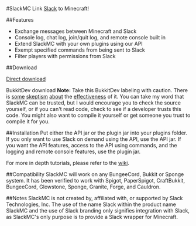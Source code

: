 #SlackMC
Link [Slack](https://slack.com) to Minecraft!  

##Features
* Exchange messages between Minecraft and Slack
* Console log, chat log, join/quit log, and remote console built in
* Extend SlackMC with your own plugins using our API
* Exempt specified commands from being sent to Slack
* Filter players with permissions from Slack

##Download

[Direct download](https://github.com/CircuitSoftGroup/SlackMC/releases)

BukkitDev download
**Note:** Take this BukkitDev labeling with caution. There is [some](https://www.reddit.com/r/admincraft/comments/2jx5wr/psa_bukkitdev_should_no_longer_be_considered_safe/) [skeptism](https://www.reddit.com/r/admincraft/comments/2loa3n/psa_bukkitdev_is_definitely_not_safe/) [about](https://www.reddit.com/r/admincraft/comments/2kg8jb/goto_w_and_you_why_bukkitdev_has_halted_approvals/) the [effectiveness](https://www.reddit.com/r/admincraft/comments/2mbtow/malicious_code_in_your_plugins_welcome_to/) of it. You can take my word that SlackMC can be trusted, but I would encourage you to check the source yourself, or if you can't read code, check to see if a developer trusts this code. You might also want to compile it yourself or get someone you trust to compile it for you.

##Installation
Put either the API jar or the plugin jar into your plugins folder. If you only want to use Slack on demand using the API, use the API jar. If you want the API features, access to the API using commands, and the logging and remote console features, use the plugin jar.

For more in depth tutorials, please refer to the [wiki](https://github.com/CircuitSoftGroup/SlackMC/wiki).

##Compatibility
SlackMC will work on any BungeeCord, Bukkit or Sponge system.
It has been verified to work with Spigot, PaperSpigot, CraftBukkit, BungeeCord, Glowstone, Sponge, Granite, Forge, and Cauldron.

##Notes
SlackMC is not created by, affiliated with, or supported by Slack Technologies, Inc.
The use of the name Slack within the product name SlackMC and the use of Slack branding only signifies integration with Slack, as SlackMC's only purpose is to provide a Slack wrapper for Minecraft.
